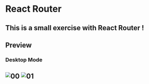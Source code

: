 # React Router

## This is a small exercise with **React Router** !

## Preview
### Desktop Mode
![00](https://user-images.githubusercontent.com/100797809/207311512-17dc19fb-d3f7-4418-915f-fcc5ec57c60a.png)
![01](https://user-images.githubusercontent.com/100797809/207311163-1b8272f2-60b4-4eaa-bada-f2107482b782.png)
----
